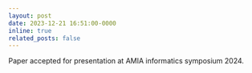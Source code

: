 ```yaml
---
layout: post
date: 2023-12-21 16:51:00-0000
inline: true
related_posts: false
---
```


Paper accepted for presentation at AMIA informatics symposium 2024.